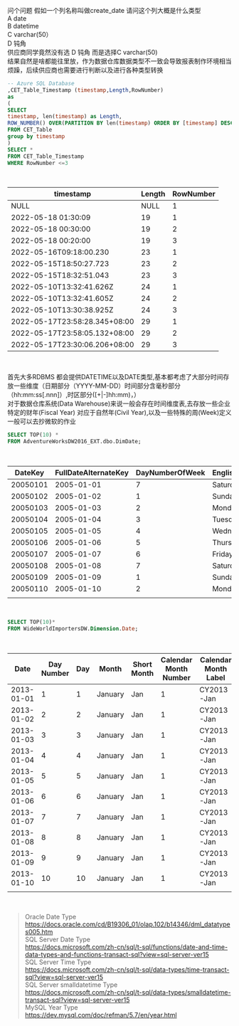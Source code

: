 
问个问题
 假如一个列名称叫做create_date 请问这个列大概是什么类型<BR>
 A date <BR>
 B datetime<BR> 
 C varchar(50）<BR>
 D 钝角  <BR>
 供应商同学竟然没有选 D 钝角 而是选择C varchar(50)<BR>
 结果自然是啥都能往里放，作为数据仓库数据类型不一致会导致报表制作环境相当烦躁，后续供应商也需要进行判断以及进行各种类型转换
 <BR>
 ```SQL
-- Azure SQL Database 
,CET_Table_Timestamp (timestamp,Length,RowNumber)
as 
(
SELECT 
timestamp, len(timestamp) as Length,
ROW_NUMBER() OVER(PARTITION BY len(timestamp) ORDER BY [timestamp] DESC) AS RowNumber
FROM CET_Table
group by timestamp
)
SELECT *
FROM CET_Table_Timestamp
WHERE RowNumber <=3
```
 <BR>  

| timestamp                     | Length | RowNumber |
| ----------------------------- | ------ | --------- |
| NULL                          | NULL   | 1         |
| 2022-05-18 01:30:09           | 19     | 1         |
| 2022-05-18 00:30:00           | 19     | 2         |
| 2022-05-18 00:20:00           | 19     | 3         |
| 2022-05-16T09:18:00.230       | 23     | 1         |
| 2022-05-15T18:50:27.723       | 23     | 2         |
| 2022-05-15T18:32:51.043       | 23     | 3         |
| 2022-05-10T13:32:41.626Z      | 24     | 1         |
| 2022-05-10T13:32:41.605Z      | 24     | 2         |
| 2022-05-10T13:30:38.925Z      | 24     | 3         |
| 2022-05-17T23:58:28.345+08:00 | 29     | 1         |
| 2022-05-17T23:58:05.132+08:00 | 29     | 2         |
| 2022-05-17T23:30:06.206+08:00 | 29     | 3         |

<BR>

首先大多RDBMS 都会提供DATETIME以及DATE类型,基本都考虑了大部分时间存放一些维度（日期部分（YYYY-MM-DD）时间部分含毫秒部分（hh:mm:ss[.nnn]）,时区部分([+|-]hh:mm)，）<BR>
对于数据仓库系统(Data Warehouse)来说一般会存在时间维度表,去存放一些企业特定的财年(Fiscal Year) 对应于自然年(Civil Year),以及一些特殊的周(Week)定义<BR>
一般可以去抄微软的作业<BR>

```SQL
SELECT TOP(10) *
FROM AdventureWorksDW2016_EXT.dbo.DimDate;
```
<BR>

| DateKey  | FullDateAlternateKey | DayNumberOfWeek | EnglishDayNameOfWeek | SpanishDayNameOfWeek | FrenchDayNameOfWeek | DayNumberOfMonth | DayNumberOfYear | WeekNumberOfYear | EnglishMonthName | SpanishMonthName | FrenchMonthName | MonthNumberOfYear | CalendarQuarter | CalendarYear | CalendarSemester | FiscalQuarter | FiscalYear | FiscalSemester |
| -------- | -------------------- | --------------- | -------------------- | -------------------- | ------------------- | ---------------- | --------------- | ---------------- | ---------------- | ---------------- | --------------- | ----------------- | --------------- | ------------ | ---------------- | ------------- | ---------- | -------------- |
| 20050101 | 2005-01-01           | 7               | Saturday             | Sábado               | Samedi              | 1                | 1               | 1                | January          | Enero            | Janvier         | 1                 | 1               | 2005         | 1                | 3             | 2005       | 2              |
| 20050102 | 2005-01-02           | 1               | Sunday               | Domingo              | Dimanche            | 2                | 2               | 2                | January          | Enero            | Janvier         | 1                 | 1               | 2005         | 1                | 3             | 2005       | 2              |
| 20050103 | 2005-01-03           | 2               | Monday               | Lunes                | Lundi               | 3                | 3               | 2                | January          | Enero            | Janvier         | 1                 | 1               | 2005         | 1                | 3             | 2005       | 2              |
| 20050104 | 2005-01-04           | 3               | Tuesday              | Martes               | Mardi               | 4                | 4               | 2                | January          | Enero            | Janvier         | 1                 | 1               | 2005         | 1                | 3             | 2005       | 2              |
| 20050105 | 2005-01-05           | 4               | Wednesday            | Miércoles            | Mercredi            | 5                | 5               | 2                | January          | Enero            | Janvier         | 1                 | 1               | 2005         | 1                | 3             | 2005       | 2              |
| 20050106 | 2005-01-06           | 5               | Thursday             | Jueves               | Jeudi               | 6                | 6               | 2                | January          | Enero            | Janvier         | 1                 | 1               | 2005         | 1                | 3             | 2005       | 2              |
| 20050107 | 2005-01-07           | 6               | Friday               | Viernes              | Vendredi            | 7                | 7               | 2                | January          | Enero            | Janvier         | 1                 | 1               | 2005         | 1                | 3             | 2005       | 2              |
| 20050108 | 2005-01-08           | 7               | Saturday             | Sábado               | Samedi              | 8                | 8               | 2                | January          | Enero            | Janvier         | 1                 | 1               | 2005         | 1                | 3             | 2005       | 2              |
| 20050109 | 2005-01-09           | 1               | Sunday               | Domingo              | Dimanche            | 9                | 9               | 3                | January          | Enero            | Janvier         | 1                 | 1               | 2005         | 1                | 3             | 2005       | 2              |
| 20050110 | 2005-01-10           | 2               | Monday               | Lunes                | Lundi               | 10               | 10              | 3                | January          | Enero            | Janvier         | 1                 | 1               | 2005         | 1                | 3             | 2005       | 2              |
|          |                      |                 |                      |                      |                     |                  |                 |                  |                  |                  |                 |                   |                 |              |                  |               |            |                |

<BR>

```SQL
SELECT TOP(10)* 
FROM WideWorldImportersDW.Dimension.Date;
```
<BR>

| Date       | Day Number | Day | Month   | Short Month | Calendar Month Number | Calendar Month Label | Calendar Year | Calendar Year Label | Fiscal Month Number | Fiscal Month Label | Fiscal Year | Fiscal Year Label | ISO Week Number |
| ---------- | ---------- | --- | ------- | ----------- | --------------------- | -------------------- | ------------- | ------------------- | ------------------- | ------------------ | ----------- | ----------------- | --------------- |
| 2013-01-01 | 1          | 1   | January | Jan         | 1                     | CY2013-Jan           | 2013          | CY2013              | 3                   | FY2013-Jan         | 2013        | FY2013            | 1               |
| 2013-01-02 | 2          | 2   | January | Jan         | 1                     | CY2013-Jan           | 2013          | CY2013              | 3                   | FY2013-Jan         | 2013        | FY2013            | 1               |
| 2013-01-03 | 3          | 3   | January | Jan         | 1                     | CY2013-Jan           | 2013          | CY2013              | 3                   | FY2013-Jan         | 2013        | FY2013            | 1               |
| 2013-01-04 | 4          | 4   | January | Jan         | 1                     | CY2013-Jan           | 2013          | CY2013              | 3                   | FY2013-Jan         | 2013        | FY2013            | 1               |
| 2013-01-05 | 5          | 5   | January | Jan         | 1                     | CY2013-Jan           | 2013          | CY2013              | 3                   | FY2013-Jan         | 2013        | FY2013            | 1               |
| 2013-01-06 | 6          | 6   | January | Jan         | 1                     | CY2013-Jan           | 2013          | CY2013              | 3                   | FY2013-Jan         | 2013        | FY2013            | 1               |
| 2013-01-07 | 7          | 7   | January | Jan         | 1                     | CY2013-Jan           | 2013          | CY2013              | 3                   | FY2013-Jan         | 2013        | FY2013            | 2               |
| 2013-01-08 | 8          | 8   | January | Jan         | 1                     | CY2013-Jan           | 2013          | CY2013              | 3                   | FY2013-Jan         | 2013        | FY2013            | 2               |
| 2013-01-09 | 9          | 9   | January | Jan         | 1                     | CY2013-Jan           | 2013          | CY2013              | 3                   | FY2013-Jan         | 2013        | FY2013            | 2               |
| 2013-01-10 | 10         | 10  | January | Jan         | 1                     | CY2013-Jan           | 2013          | CY2013              | 3                   | FY2013-Jan         | 2013        | FY2013            | 2               |
|            |            |     |         |             |                       |                      |               |                     |                     |                    |             |                   |                 |
<BR>



>Oracle Date Type<br>
>https://docs.oracle.com/cd/B19306_01/olap.102/b14346/dml_datatypes005.htm<br>
>SQL Server Date Type<br>
>https://docs.microsoft.com/zh-cn/sql/t-sql/functions/date-and-time-data-types-and-functions-transact-sql?view=sql-server-ver15<br>
>SQL Server Time Type<br>
>https://docs.microsoft.com/zh-cn/sql/t-sql/data-types/time-transact-sql?view=sql-server-ver15<br>
>SQL Server smalldatetime Type<br>
>https://docs.microsoft.com/zh-cn/sql/t-sql/data-types/smalldatetime-transact-sql?view=sql-server-ver15<br>
>MySQL Year Type<br>
>https://dev.mysql.com/doc/refman/5.7/en/year.html<br>


